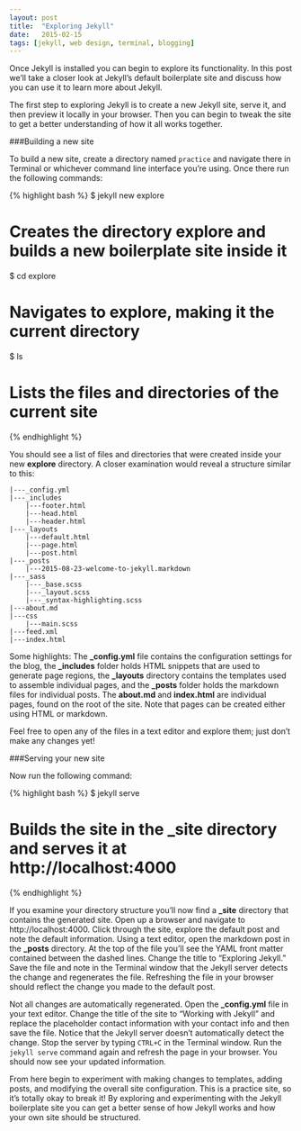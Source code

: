```yaml
---
layout: post
title:  "Exploring Jekyll"
date:   2015-02-15
tags: [jekyll, web design, terminal, blogging]
---
```

Once Jekyll is installed you can begin to explore its functionality. In this post we’ll take a closer look at Jekyll’s default boilerplate site and discuss how you can use it to learn more about Jekyll.

The first step to exploring Jekyll is to create a new Jekyll site, serve it, and then preview it locally in your browser. Then you can begin to tweak the site to get a better understanding of how it all works together.

###Building a new site

To build a new site, create a directory named `practice` and navigate there in Terminal or whichever command line interface you’re using. Once there run the following commands:

{% highlight bash %}
$ jekyll new explore
# Creates the directory explore and builds a new boilerplate site inside it

$ cd explore
# Navigates to explore, making it the current directory

$ ls
# Lists the files and directories of the current site
{% endhighlight %}

You should see a list of files and directories that were created inside your new **explore** directory. A closer examination would reveal a structure similar to this:

~~~~~~~
|---_config.yml
|---_includes
    |---footer.html
    |---head.html
    |---header.html
|---_layouts
    |---default.html
    |---page.html
    |---post.html
|---_posts
    |---2015-08-23-welcome-to-jekyll.markdown
|---_sass
    |---_base.scss
    |---_layout.scss
    |---_syntax-highlighting.scss
|---about.md
|---css
    |---main.scss
|---feed.xml
|---index.html
~~~~~~~

Some highlights: The **_config.yml** file contains the configuration settings for the blog, the **_includes** folder holds HTML snippets that are used to generate page regions, the **_layouts** directory contains the templates used to assemble individual pages, and the **_posts** folder holds the markdown files for individual posts. The **about.md** and **index.html** are individual pages, found on the root of the site. Note that pages can be created either using HTML or markdown.

Feel free to open any of the files in a text editor and explore them; just don’t make any changes yet!

###Serving your new site

Now run the following command:

{% highlight bash %}
$ jekyll serve
# Builds the site in the _site directory and serves it at http://localhost:4000
{% endhighlight %}

If you examine your directory structure you’ll now find a **_site** directory that contains the generated site. Open up a browser and navigate to http://localhost:4000. Click through the site, explore the default post and note the default information. Using a text editor, open the markdown post in the **_posts** directory. At the top of the file you’ll see the YAML front matter contained between the dashed lines. Change the title to “Exploring Jekyll.” Save the file and note in the Terminal window that the Jekyll server detects the change and regenerates the file. Refreshing the file in your browser should reflect the change you made to the default post.

Not all changes are automatically regenerated. Open the **_config.yml** file in your text editor. Change the title of the site to “Working with Jekyll” and replace the placeholder contact information with your contact info and then save the file. Notice that the Jekyll server doesn’t automatically detect the change. Stop the server by typing `CTRL+C` in the Terminal window. Run the `jekyll serve` command again and refresh the page in your browser. You should now see your updated information.

From here begin to experiment with making changes to templates, adding posts, and modifying the overall site configuration. This is a practice site, so it’s totally okay to break it! By exploring and experimenting with the Jekyll boilerplate site you can get a better sense of how Jekyll works and how your own site should be structured.
